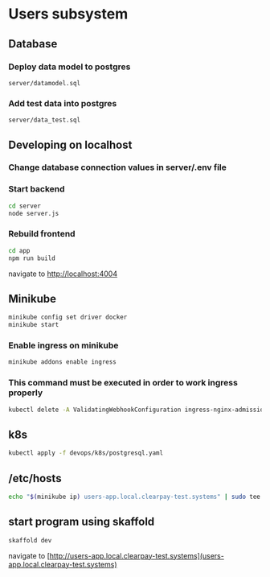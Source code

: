 # Users subsystem

## Database

### Deploy data model to postgres
```
server/datamodel.sql
````

### Add test data into postgres
````
server/data_test.sql
````



## Developing on localhost

### Change database connection values in server/.env file
### Start backend
```sh
cd server
node server.js
````
### Rebuild frontend
```sh
cd app
npm run build
````

navigate to [http://localhost:4004](http://localhost:4004)

## Minikube
```sh
minikube config set driver docker
minikube start
````
### Enable ingress on minikube
```sh
minikube addons enable ingress
````
### This command must be executed in order to work ingress properly
```sh
kubectl delete -A ValidatingWebhookConfiguration ingress-nginx-admission
````

## k8s
```sh
kubectl apply -f devops/k8s/postgresql.yaml
````

## /etc/hosts
```sh
echo "$(minikube ip) users-app.local.clearpay-test.systems" | sudo tee -a /etc/hosts
````

## start program using skaffold
```sh
skaffold dev
````

navigate to [http://users-app.local.clearpay-test.systems](users-app.local.clearpay-test.systems)